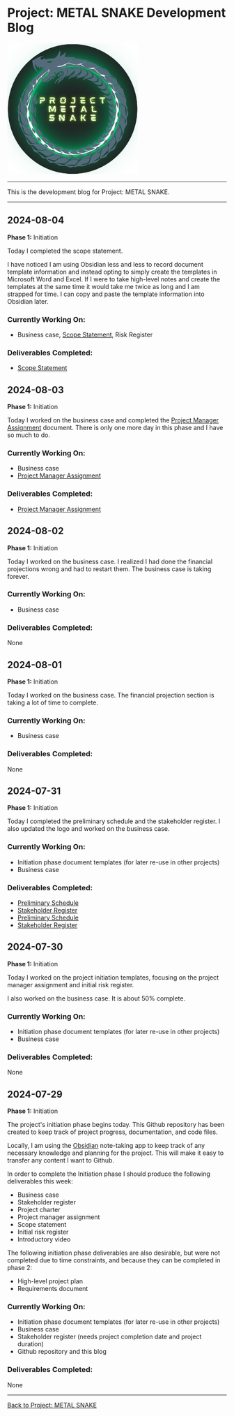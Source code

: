 # Project: METAL SNAKE Development Blog  

<img src="../images/Project-METAL-SNAKE-logo.png" alt="Project METAL SNAKE logo" height="300" width="300" />

---

This is the development blog for Project: METAL SNAKE.  

---

## 2024-08-04  

**Phase 1:** Initiation  

Today I completed the scope statement.  

I have noticed I am using Obsidian less and less to record document template information and instead opting to simply create the templates in Microsoft Word and Excel. If I were to take high-level notes and create the templates at the same time it would take me twice as long and I am strapped for time. I can copy and paste the template information into Obsidian later.  

### Currently Working On:  

- Business case, [Scope Statement](../docs/phase-1.0/METAL-SNAKE-Scope-Statement.pdf), Risk Register  

### Deliverables Completed:  

- [Scope Statement](../docs/phase-1.0/METAL-SNAKE-Scope-Statement.pdf)

## 2024-08-03  

**Phase 1:** Initiation  

Today I worked on the business case and completed the [Project Manager Assignment](../docs/phase-1.0/METAL-SNAKE-Project-Manager-Assignment.pdf) document. There is only one more day in this phase and I have so much to do.  

### Currently Working On:  

- Business case  
- [Project Manager Assignment](../docs/phase-1.0/METAL-SNAKE-Project-Manager-Assignment.pdf)  

### Deliverables Completed:  

- [Project Manager Assignment](../docs/phase-1.0/METAL-SNAKE-Project-Manager-Assignment.pdf)  

## 2024-08-02  

**Phase 1:** Initiation  

Today I worked on the business case. I realized I had done the financial projections wrong and had to restart them. The business case is taking forever.  

### Currently Working On:  

- Business case  

### Deliverables Completed:  

None

## 2024-08-01  

**Phase 1:** Initiation  

Today I worked on the business case. The financial projection section is taking a lot of time to complete.  

### Currently Working On:  

- Business case  

### Deliverables Completed:  

None

## 2024-07-31  

**Phase 1:** Initiation  

Today I completed the preliminary schedule and the stakeholder register. I also updated the logo and worked on the business case.  

### Currently Working On:  

- Initiation phase document templates (for later re-use in other projects)  
- Business case  

### Deliverables Completed:  

- [Preliminary Schedule](../docs/phase-1.0/METAL-SNAKE-Preliminary-Schedule.pdf)  
- [Stakeholder Register](../docs/phase-1.0/METAL-SNAKE-Stakeholder-Register.pdf)  
- [Preliminary Schedule](../docs/phase-1.0/METAL-SNAKE-Preliminary-Schedule.pdf)  
- [Stakeholder Register](../docs/phase-1.0/METAL-SNAKE-Stakeholder-Register.pdf)  

## 2024-07-30  

**Phase 1:** Initiation  

Today I worked on the project initiation templates, focusing on the project manager assignment and initial risk register.  

I also worked on the business case. It is about 50% complete.

### Currently Working On:  

- Initiation phase document templates (for later re-use in other projects)  
- Business case  

### Deliverables Completed:  

None

## 2024-07-29  

**Phase 1:** Initiation  

The project's initiation phase begins today. This Github repository has been created to keep track of project progress, documentation, and code files.  

Locally, I am using the [Obsidian](https://obsidian.md) note-taking app to keep track of any necessary knowledge and planning for the project. This will make it easy to transfer any content I want to Github.  

In order to complete the Initiation phase I should produce the following deliverables this week:  

- Business case
- Stakeholder register
- Project charter
- Project manager assignment
- Scope statement
- Initial risk register
- Introductory video

The following initiation phase deliverables are also desirable, but were not completed due to time constraints, and because they can be completed in phase 2:  

- High-level project plan
- Requirements document

### Currently Working On:  

- Initiation phase document templates (for later re-use in other projects)  
- Business case  
- Stakeholder register (needs project completion date and project duration)  
- Github repository and this blog  

### Deliverables Completed:  

None

---

[Back to Project: METAL SNAKE](../README.md)  